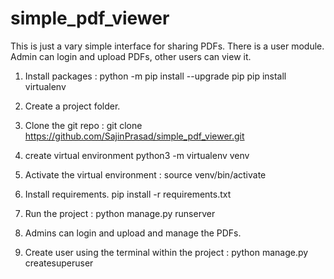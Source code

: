 # simple_pdf_viewer
This is just a vary simple interface for sharing PDFs. There is a user module. Admin can login and upload PDFs, other users can view it.

1. Install packages :
python -m pip install --upgrade pip
pip install virtualenv

3. Create a project folder. 
4. Clone the git repo : 
   git clone https://github.com/SajinPrasad/simple_pdf_viewer.git

5. create virtual environment
python3 -m virtualenv venv
7. Activate the virtual environment : 
   source venv/bin/activate

8. Install requirements.
pip install -r requirements.txt

10. Run the project : 
   python manage.py runserver

11. Admins can login and upload and manage the PDFs.
12. Create user using the terminal within the project : 
   python manage.py createsuperuser


